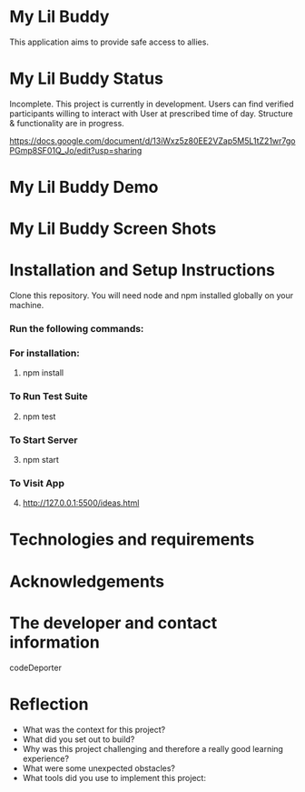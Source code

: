 # My Lil Buddy

This application aims to provide safe access to allies.

# My Lil Buddy Status

Incomplete.  This project is currently in development.  Users can find verified participants willing to interact with User at prescribed time of day.  Structure & functionality are in progress.

https://docs.google.com/document/d/13iWxz5z80EE2VZap5M5L1tZ21wr7goPGmp8SF01Q_Jo/edit?usp=sharing

# My Lil Buddy Demo

# My Lil Buddy Screen Shots

# Installation and Setup Instructions

Clone this repository.  You will need node and npm installed globally on your machine.

### Run the following commands:
### For installation:
1. npm install
### To Run Test Suite
2. npm test
### To Start Server
3. npm start
### To Visit App
4. http://127.0.0.1:5500/ideas.html

# Technologies and requirements

# Acknowledgements

# The developer and contact information
codeDeporter


# Reflection
* What was the context for this project?
* What did you set out to build?
* Why was this project challenging and therefore a really good learning experience?
* What were some unexpected obstacles?
* What tools did you use to implement this project:




